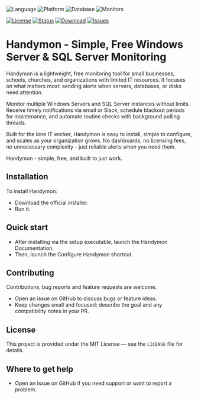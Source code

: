 
![Language](https://img.shields.io/badge/Language-PHP-blue)
![Platform](https://img.shields.io/badge/Platform-Windows-lightgrey)
![Database](https://img.shields.io/badge/Backend-SQLite-blueviolet)
![Monitors](https://img.shields.io/badge/Targets-Windows%20%7C%20SQL%20Server-green)

[![License](https://img.shields.io/badge/License-MIT-green)](https://github.com/wmeitzen/handymon/blob/main/LICENSE)
[![Status](https://img.shields.io/badge/Status-Actively%20Maintained-blue)](#)
[![Download](https://img.shields.io/badge/Download-Latest%20Setup.exe-orange)](https://github.com/wmeitzen/handymon/handymon-setup-exe/releases/latest)
[![Issues](https://img.shields.io/github/issues/handymon/handymon.svg)](https://github.com/wmeitzen/handymon/issues)

# Handymon - Simple, Free Windows Server & SQL Server Monitoring

Handymon is a lightweight, free monitoring tool for small businesses, schools, churches, and organizations with limited IT resources. It focuses on what matters most: sending alerts when servers, databases, or disks need attention.

Monitor multiple Windows Servers and SQL Server instances without limits. Receive timely notifications via email or Slack, schedule blackout periods for maintenance, and automate routine checks with background polling threads.

Built for the lone IT worker, Handymon is easy to install, simple to configure, and scales as your organization grows. No dashboards, no licensing fees, no unnecessary complexity - just reliable alerts when you need them.

Handymon - simple, free, and built to just work.

## Installation

To install Handymon:

- Download the official installer.
- Run it.

## Quick start

- After installing via the setup executable, launch the Handymon Documentation.
- Then, launch the Configure Handymon shortcut.

## Contributing

Contributions, bug reports and feature requests are welcome.

- Open an issue on GitHub to discuss bugs or feature ideas.
- Keep changes small and focused; describe the goal and any compatibility notes in your PR.

## License

This project is provided under the MIT License — see the `LICENSE` file for details.

## Where to get help

- Open an issue on GitHub if you need support or want to report a problem.

